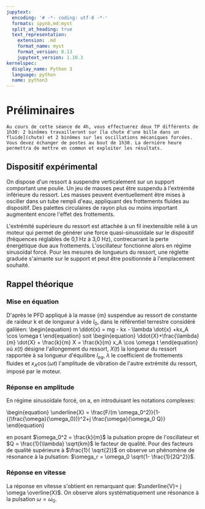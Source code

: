 ```yaml
---
jupytext:
  encoding: '# -*- coding: utf-8 -*-'
  formats: ipynb,md:myst
  split_at_heading: true
  text_representation:
    extension: .md
    format_name: myst
    format_version: 0.13
    jupytext_version: 1.10.3
kernelspec:
  display_name: Python 3
  language: python
  name: python3
---
```


# Préliminaires
````{attention} 
Au cours de cette séance de 4h, vous effectuerez deux TP différents de 1h30: 2 binômes travailleront sur [la chute d'une bille dans un fluide](chute) et 2 binômes sur les oscillations mécaniques forcées. Vous devez échanger de postes au bout de 1h30. La dernière heure permettra de mettre en commun et exploiter les résultats.

````

## Dispositif expérimental
On dispose d'un ressort à suspendre verticalement sur un support comportant une poulie. Un jeu de masses peut être suspendu à l'extrémité inférieure du ressort. Les masses peuvent éventuellement être mises à osciller dans un tube rempli d'eau, appliquant des frottements fluides au dispositif. Des palettes circulaires de rayon plus ou moins important augmentent encore l'effet des frottements.

L'extrémité supérieure du ressort est attachée à un fil inextensible relié à un moteur qui permet de générer une force quasi-sinusoïdale sur le dispositif (fréquences réglables de 0,1 Hz à 3,0 Hz), contrecarrant la perte énergétique due aux frottements. L'oscillateur fonctionne alors en régime sinusoïdal forcé. Pour les mesures de longueurs du ressort, une réglette graduée s'aimante sur le support et peut être positionnée à l'emplacement souhaité.

## Rappel théorique

### Mise en équation
D'après le PFD appliqué à la masse {m} suspendue au ressort de constante de raideur k et de longueur à vide $l_0$, dans le référentiel terrestre considéré galiléen:
\begin{equation}
  m \ddot{x} = mg - kx - \lambda \dot{x} +kx_A \cos \omega t
\end{equation}
soit
\begin{equation}
  \ddot{X}+\frac{\lambda}{m} \dot{X} + \frac{k}{m} X = \frac{k}{m} x_A \cos \omega t
\end{equation}
où $x(t)$ désigne l'allongement du ressort, $X(t)$ la longueur du ressort rapportée à sa longueur d'équilibre $l_{eq}$, $\lambda$ le coefficient de frottements fluides et $x_A \cos(\omega t)$ l'amplitude de vibration de l'autre extrémité du ressort, imposé par le moteur.

### Réponse en amplitude
En régime sinusoïdale forcé, on a, en introduisant les notations complexes:

\begin{equation}
  \underline{X} = \frac{F/(m \omega_0^2)}{1- {(\frac{\omega}{\omega_0})}^2+j \frac{\omega}{\omega_0 Q}}
\end{equation}

en posant $\omega_0^2 = \frac{k}{m}$ la pulsation propre de l'oscillateur et $Q = \frac{1}{\lambda} \sqrt{km}$ le facteur de qualité. Pour des facteurs de qualité supérieure à $\frac{1}{ \sqrt{2}}$ on observe un phénomène de résonance à la pulsation: $\omega_r = \omega_0 \sqrt{1- \frac{1}{2Q^2}}$.

### Réponse en vitesse
La réponse en vitesse s'obtient en remarquant que: $\underline{V}= j \omega \overline{X}$. On observe alors systématiquement une résonance à la pulsation $\omega = \omega_0$.